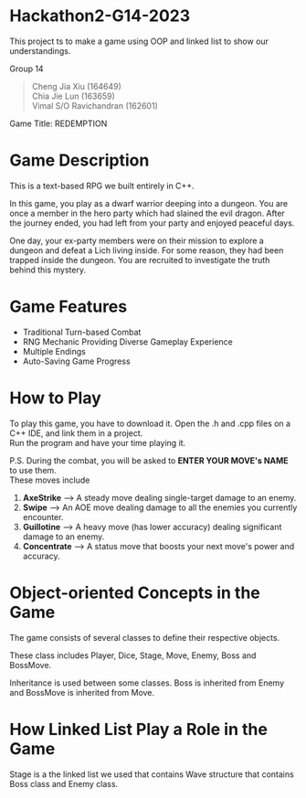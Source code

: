 # Hackathon2-G14-2023
This project ts to make a game using OOP and linked list to show our understandings.

Group 14
> Cheng Jia Xiu (164649)   
> Chia Jie Lun (163659)   
> Vimal S/O Ravichandran (162601)

Game Title:
REDEMPTION

# Game Description
This is a text-based RPG we built entirely in C++.

In this game, you play as a dwarf warrior deeping into a dungeon.
You are once a member in the hero party which had slained the evil dragon.
After the journey ended, you had left from your party and enjoyed peaceful days.  

One day, your ex-party members were on their mission to explore a dungeon and defeat a Lich living inside.
For some reason, they had been trapped inside the dungeon.
You are recruited to investigate the truth behind this mystery. 

# Game Features
- Traditional Turn-based Combat
- RNG Mechanic Providing Diverse Gameplay Experience
- Multiple Endings
- Auto-Saving Game Progress

# How to Play
To play this game, you have to download it. Open the .h and .cpp files on a C++ IDE, and link them in a project.  
Run the program and have your time playing it.  

P.S. During the combat, you will be asked to **ENTER YOUR MOVE's NAME** to use them.  
These moves include  

1. **AxeStrike**   --> A steady move dealing single-target damage to an enemy.  
2. **Swipe**       --> An AOE move dealing damage to all the enemies you currently encounter.  
3. **Guillotine**  --> A heavy move (has lower accuracy) dealing significant damage to an enemy.  
4. **Concentrate** --> A status move that boosts your next move's power and accuracy.

# Object-oriented Concepts in the Game
The game consists of several classes to define their respective objects.  

These class includes Player, Dice, Stage, Move, Enemy, Boss and BossMove.  

Inheritance is used between some classes. Boss is inherited from Enemy and BossMove is inherited from Move.

# How Linked List Play a Role in the Game
Stage is a the linked list we used that contains Wave structure that contains Boss class and Enemy class.
